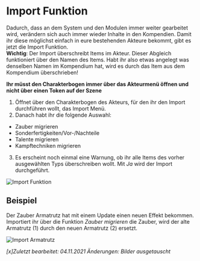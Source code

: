 # Import Funktion
  
Dadurch, dass an dem System und den Modulen immer weiter gearbeitet wird, verändern sich auch immer wieder Inhalte in den Kompendien. Damit ihr diese möglichst einfach in eure bestehenden Akteure bekommt, gibt es jetzt die Import Funktion.   
**Wichtig**: Der Import überschreibt Items im Akteur. Dieser Abgleich funktioniert über den Namen des Items. Habt ihr also etwas angelegt was denselben Namen im Kompendium hat, wird es durch das Item aus dem Kompendium überschrieben!  
  
**Ihr müsst den Charakterbogen immer über das Akteurmenü öffnen und nicht über einen Token auf der Szene**  
1. Öffnet über den Charakterbogen des Akteurs, für den ihr den Import durchführen wollt, das Import Menü.
2. Danach habt ihr die folgende Auswahl:
  * Zauber migrieren
  * Sonderfertigkeiten/Vor-/Nachteile 
  * Talente migrieren
  * Kampftechniken migrieren
3. Es erscheint noch einmal eine Warnung, ob ihr alle Items des vorher ausgewählten Typs überschreiben wollt. Mit *Ja* wird der Import durchgeführt.

![Import Funktion](https://user-images.githubusercontent.com/80099175/140304001-d5934452-3baa-4d5e-bfbc-a60244f773e1.png)

## Beispiel
Der Zauber Armatrutz hat mit einem Update einen neuen Effekt bekommen. Importiert ihr über die Funktion *Zauber migrieren* die Zauber, wird der alte Armatrutz (1) durch den neuen Armatrutz (2) ersetzt.
  
  ![Import Armatrutz](https://user-images.githubusercontent.com/80099175/140304026-f51e1d7a-216f-4a34-a873-336ba9c0f73a.png)

  
*[x]Zuletzt bearbeitet: 04.11.2021*
*Änderungen: Bilder ausgetauscht*
